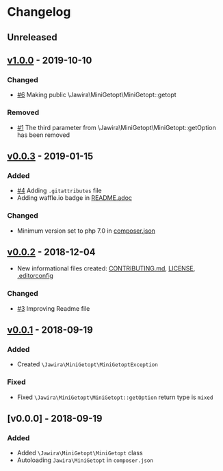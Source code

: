 # Changelog

<!--
### Added
### Changed
### Deprecated
### Removed
### Fixed
### Security
-->

## Unreleased

## [v1.0.0] - 2019-10-10

### Changed

- [#6] Making public \Jawira\MiniGetopt\MiniGetopt::getopt

### Removed

- [#1] The third parameter from \Jawira\MiniGetopt\MiniGetopt::getOption has been removed

## [v0.0.3] - 2019-01-15

### Added

- [#4] Adding `.gitattributes` file
- Adding waffle.io badge in [README.adoc]()

### Changed

- Minimum version set to php 7.0 in [composer.json]()

## [v0.0.2] - 2018-12-04

- New informational files created: [CONTRIBUTING.md](), [LICENSE](), [.editorconfig]()

### Changed

- [#3] Improving Readme file

## [v0.0.1] - 2018-09-19

### Added

- Created `\Jawira\MiniGetopt\MiniGetoptException`

### Fixed

- Fixed `\Jawira\MiniGetopt\MiniGetopt::getOption` return type is `mixed`  

## [v0.0.0] - 2018-09-19

### Added

- Added `\Jawira\MiniGetopt\MiniGetopt` class
- Autoloading `Jawira\MiniGetopt` in `composer.json`

[#3]: https://github.com/jawira/mini-getop/pull/3
[v0.0.1]: https://github.com/jawira/mini-getop/compare/v0.0.0...v0.0.1
[v0.0.2]: https://github.com/jawira/mini-getop/compare/v0.0.1...v0.0.2
[#4]: https://github.com/jawira/mini-getop/pull/4
[v0.0.3]: https://github.com/jawira/mini-getop/compare/v0.0.2...v0.0.3
[#1]: https://github.com/jawira/mini-getop/pull/1
[#6]: https://github.com/jawira/mini-getop/pull/6
[v1.0.0]: https://github.com/jawira/mini-getop/compare/v0.0.3...v1.0.0
